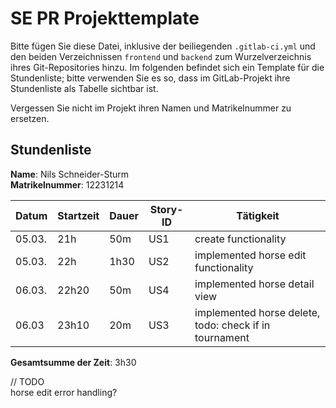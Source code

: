 # SE PR Projekttemplate

Bitte fügen Sie diese Datei, inklusive der beiliegenden `.gitlab-ci.yml` und den beiden Verzeichnissen `frontend` und `backend` zum Wurzelverzeichnis ihres Git-Repositories hinzu.
Im folgenden befindet sich ein Template für die Stundenliste; bitte verwenden Sie es so, dass im GitLab-Projekt ihre Stundenliste als Tabelle sichtbar ist.

Vergessen Sie nicht im Projekt ihren Namen und Matrikelnummer zu ersetzen.

## Stundenliste

**Name**: Nils Schneider-Sturm\
**Matrikelnummer**: 12231214


| Datum  | Startzeit | Dauer | Story-ID | Tätigkeit                                              |
|--------|-----------|-------|----------|--------------------------------------------------------|
| 05.03. | 21h       | 50m   | US1      | create functionality                                   |
| 05.03. | 22h       | 1h30  | US2      | implemented horse edit functionality                   |
| 06.03. | 22h20     | 50m   | US4      | implemented horse detail view                          |
| 06.03  | 23h10     | 20m   | US3      | implemented horse delete, todo: check if in tournament |

**Gesamtsumme der Zeit**: 3h30 

// TODO\
horse edit error handling?
